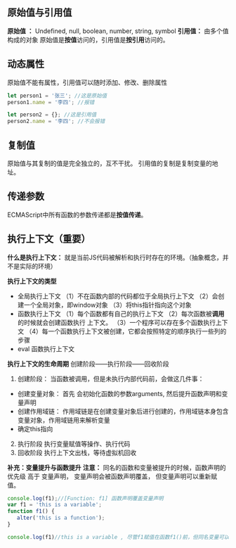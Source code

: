 ## 原始值与引用值

**原始值 ：** Undefined, null, boolean, number, string, symbol
**引用值：** 由多个值构成的对象
原始值是**按值**访问的，引用值是**按引用**访问的。

## 动态属性
原始值不能有属性，引用值可以随时添加、修改、删除属性
```js
let person1 = '张三'; //这是原始值
person1.name = '李四'; //报错

let person2 = {}; //这是引用值
person2.name = '李四'; //不会报错
```

## 复制值
原始值与其复制的值是完全独立的，互不干扰。
引用值的复制是复制变量的地址。

## 传递参数
ECMAScript中所有函数的参数传递都是**按值传递**。

## 执行上下文（重要）
**什么是执行上下文：** 就是当前JS代码被解析和执行时存在的环境。（抽象概念，并不是实际的环境）

**执行上下文的类型**
- 全局执行上下文
（1）不在函数内部的代码都位于全局执行上下文
（2）会创建一个全局对象，即window对象
（3）将this指针指向这个对象
- 函数执行上下文
（1）每个函数都有自己的执行上下文
（2）每次函数被**调用**的时候就会创建函数执行 上下文。
（3）一个程序可以存在多个函数执行上下文
（4）每一个函数执行上下文被创建，它都会按照特定的顺序执行一些列的步骤
- eval 函数执行上下文

**执行上下文的生命周期**
创建阶段——执行阶段——回收阶段
1. 创建阶段：
当函数被调用，但是未执行内部代码前，会做这几件事：
- 创建变量对象： 首先 会初始化函数的参数arguments, 然后提升函数声明和变量声明
- 创建作用域链： 作用域链是在创建变量对象后进行创建的，作用域链本身包含变量对象，作用域链用来解析变量
- 确定this指向
2. 执行阶段
执行变量赋值等操作、执行代码
3. 回收阶段
执行上下文出栈，等待虚拟机回收

**补充：变量提升与函数提升**
**注意：** 同名的函数和变量被提升的时候，函数声明的优先级 高于 变量声明， 变量声明会被函数声明覆盖， 但变量声明可以重新赋值。
```js
console.log(f1);//[Function: f1] 函数声明覆盖变量声明
var f1 = 'this is a variable';
function f1() { 
   alter('this is a function');
}

console.log(f1)//this is a variable , 尽管f1赋值在函数f1()前，但同名变量可以重新赋值
```
```
